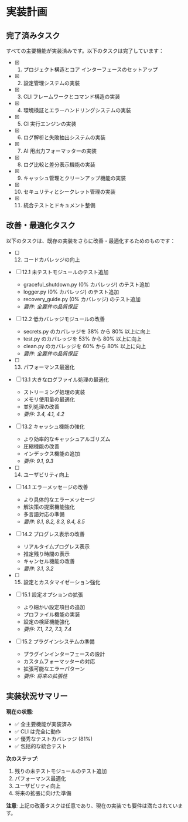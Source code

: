 # 実装計画

## 完了済みタスク

すべての主要機能が実装済みです。以下のタスクは完了しています：

- [x] 1. プロジェクト構造とコア インターフェースのセットアップ

- [x] 2. 設定管理システムの実装
- [x] 3. CLI フレームワークとコマンド構造の実装
- [x] 4. 環境検証とエラーハンドリングシステムの実装
- [x] 5. CI 実行エンジンの実装
- [x] 6. ログ解析と失敗抽出システムの実装
- [x] 7. AI 用出力フォーマッターの実装
- [x] 8. ログ比較と差分表示機能の実装
- [x] 9. キャッシュ管理とクリーンアップ機能の実装
- [x] 10. セキュリティとシークレット管理の実装
- [x] 11. 統合テストとドキュメント整備

## 改善・最適化タスク

以下のタスクは、既存の実装をさらに改善・最適化するためのものです：

- [ ] 12. コードカバレッジの向上

- [ ] 12.1 未テストモジュールのテスト追加

  - graceful_shutdown.py (0% カバレッジ) のテスト追加
  - logger.py (0% カバレッジ) のテスト追加
  - recovery_guide.py (0% カバレッジ) のテスト追加
  - _要件: 全要件の品質保証_

- [ ] 12.2 低カバレッジモジュールの改善

  - secrets.py のカバレッジを 38% から 80% 以上に向上
  - test.py のカバレッジを 53% から 80% 以上に向上
  - clean.py のカバレッジを 60% から 80% 以上に向上
  - _要件: 全要件の品質保証_

- [ ] 13. パフォーマンス最適化

- [ ] 13.1 大きなログファイル処理の最適化

  - ストリーミング処理の実装
  - メモリ使用量の最適化
  - 並列処理の改善
  - _要件: 3.4, 4.1, 4.2_

- [ ] 13.2 キャッシュ機能の強化

  - より効率的なキャッシュアルゴリズム
  - 圧縮機能の改善
  - インデックス機能の追加
  - _要件: 9.1, 9.3_

- [ ] 14. ユーザビリティ向上

- [ ] 14.1 エラーメッセージの改善

  - より具体的なエラーメッセージ
  - 解決策の提案機能強化
  - 多言語対応の準備
  - _要件: 8.1, 8.2, 8.3, 8.4, 8.5_

- [ ] 14.2 プログレス表示の改善

  - リアルタイムプログレス表示
  - 推定残り時間の表示
  - キャンセル機能の改善
  - _要件: 3.1, 3.2_

- [ ] 15. 設定とカスタマイゼーション強化

- [ ] 15.1 設定オプションの拡張

  - より細かい設定項目の追加
  - プロファイル機能の実装
  - 設定の検証機能強化
  - _要件: 7.1, 7.2, 7.3, 7.4_

- [ ] 15.2 プラグインシステムの準備
  - プラグインインターフェースの設計
  - カスタムフォーマッターの対応
  - 拡張可能なエラーパターン
  - _要件: 将来の拡張性_

## 実装状況サマリー

**現在の状態**:

- ✅ 全主要機能が実装済み
- ✅ CLI は完全に動作
- ✅ 優秀なテストカバレッジ (81%)
- ✅ 包括的な統合テスト

**次のステップ**:

1. 残りの未テストモジュールのテスト追加
2. パフォーマンス最適化
3. ユーザビリティ向上
4. 将来の拡張に向けた準備

**注意**: 上記の改善タスクは任意であり、現在の実装でも要件は満たされています。

